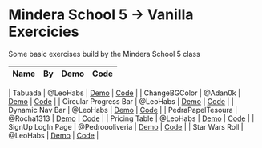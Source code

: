 # Mindera School 5 -> Vanilla Exercicies

Some basic exercises build by the Mindera School 5 class


| Name          | By       | Demo                                                                             | Code                                                                                       |
| ------------- | -------- | -------------------------------------------------------------------------------- | ------------------------------------------------------------------------------------------ |

| Tabuada | @LeoHabs | [Demo](https://mindera-school.github.io/MS5-FE-Vanilla-Exercicies/Tabuada/) | [Code](https://github.com/mindera-school/MS5-FE-Vanilla-Exercicies/tree/main/Tabuada) |
| ChangeBGColor | @Adan0k | [Demo](https://mindera-school.github.io/MS5-FE-Vanilla-Exercicies/ChangeBGColor) | [Code](https://github.com/mindera-school/MS5-FE-Vanilla-Exercicies/tree/main/ChangeBGColor) |
| Circular Progress Bar | @LeoHabs | [Demo](https://mindera-school.github.io/MS5-FE-Vanilla-Exercicies/CircularProgressBar) | [Code](https://github.com/mindera-school/MS5-FE-Vanilla-Exercicies/tree/main/CircularProgressBar) |
| Dynamic Nav Bar | @LeoHabs | [Demo](https://mindera-school.github.io/MS5-FE-Vanilla-Exercicies/DinamicNavMenu) | [Code](https://github.com/mindera-school/MS5-FE-Vanilla-Exercicies/tree/main/DinamicNavMenu) |
| PedraPapelTesoura | @Rocha1313 | [Demo](https://mindera-school.github.io/MS5-FE-Vanilla-Exercicies/PedraPapelTesoura) | [Code](https://github.com/mindera-school/MS5-FE-Vanilla-Exercicies/tree/main/PedraPapelTesoura) |
| Pricing Table | @LeoHabs | [Demo](https://mindera-school.github.io/MS5-FE-Vanilla-Exercicies/PricingTable/) | [Code](https://github.com/mindera-school/MS5-FE-Vanilla-Exercicies/tree/main/PricingTable) |
| SignUp LogIn Page | @Pedroooliveria | [Demo](https://mindera-school.github.io/MS5-FE-Vanilla-Exercicies/SignUpLogInPage/) | [Code](https://github.com/mindera-school/MS5-FE-Vanilla-Exercicies/tree/main/SignUpLogInPage) |
| Star Wars Roll | @LeoHabs | [Demo](https://mindera-school.github.io/MS5-FE-Vanilla-Exercicies/StarWarsRoll) | [Code](https://github.com/mindera-school/MS5-FE-Vanilla-Exercicies/tree/main/StarWarsRol) |

